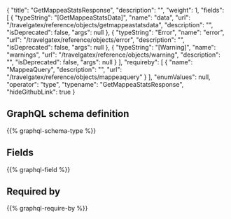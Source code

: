 {
  "title": "GetMappeaStatsResponse",
  "description": "",
  "weight": 1,
  "fields": [
    {
      "typeString": "[GetMappeaStatsData]",
      "name": "data",
      "url": "/travelgatex/reference/objects/getmappeastatsdata",
      "description": "",
      "isDeprecated": false,
      "args": null
    },
    {
      "typeString": "Error",
      "name": "error",
      "url": "/travelgatex/reference/objects/error",
      "description": "",
      "isDeprecated": false,
      "args": null
    },
    {
      "typeString": "[Warning]",
      "name": "warnings",
      "url": "/travelgatex/reference/objects/warning",
      "description": "",
      "isDeprecated": false,
      "args": null
    }
  ],
  "requireby": [
    {
      "name": "MappeaQuery",
      "description": "",
      "url": "/travelgatex/reference/objects/mappeaquery"
    }
  ],
  "enumValues": null,
  "operator": "type",
  "typename": "GetMappeaStatsResponse",
  "hideGithubLink": true
}
## GraphQL schema definition

{{% graphql-schema-type %}}

## Fields

{{% graphql-field %}}

## Required by

{{% graphql-require-by %}}
